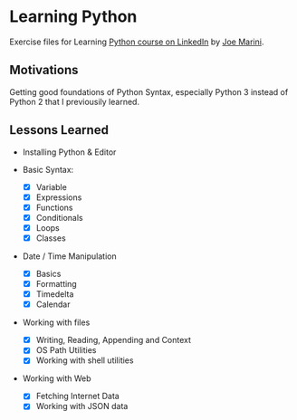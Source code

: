 # Learning Python

Exercise files for Learning [Python course on LinkedIn](https://www.linkedin.com/learning/learning-python-2) by [Joe Marini](https://www.linkedin.com/learning/instructors/joe-marini).

## Motivations

Getting good foundations of Python Syntax, especially Python 3 instead of Python 2 that I previousily learned.

## Lessons Learned

- Installing Python & Editor

- Basic Syntax:
  - [x] Variable
  - [x] Expressions
  - [x] Functions
  - [x] Conditionals
  - [x] Loops
  - [x] Classes

- Date / Time Manipulation
  - [x] Basics
  - [x] Formatting
  - [x] Timedelta
  - [x] Calendar

- Working with files
  - [x] Writing, Reading, Appending and Context
  - [x] OS Path Utilities
  - [x] Working with shell utilities

- Working with Web
  - [x] Fetching Internet Data
  - [x] Working with JSON data
